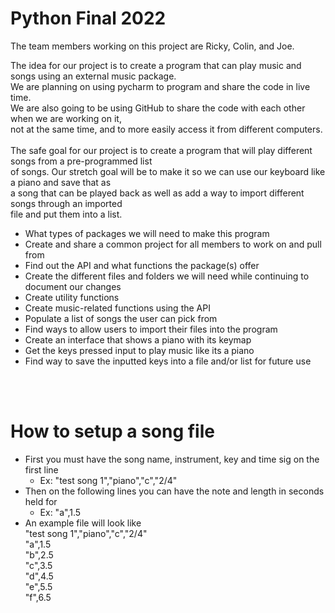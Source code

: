 # Python Final 2022

The team members working on this project are Ricky, Colin, and Joe. 

The idea for our project is to create a program that can play music and songs using an external music package. <br />
We are planning on using pycharm to program and share the code in live time. <br />
We are also going to be using GitHub to share the code with each other when we are working on it, <br />
not at the same time, and to more easily access it from different computers. <br />
<br />
The safe goal for our project is to create a program that will play different songs from a pre-programmed list <br />
of songs. Our stretch goal will be to make it so we can use our keyboard like a piano and save that as <br />
a song that can be played back as well as add a way to import different songs through an imported <br />
file and put them into a list.
<br />

- What types of packages we will need to make this program 
- Create and share a common project for all members to work on and pull from 
- Find out the API and what functions the package(s) offer 
- Create the different files and folders we will need while continuing to document our changes 
- Create utility functions 
- Create music-related functions using the API 
- Populate a list of songs the user can pick from 
- Find ways to allow users to import their files into the program 
- Create an interface that shows a piano with its keymap 
- Get the keys pressed input to play music like its a piano 
- Find way to save the inputted keys into a file and/or list for future use

<br />
<br />

# How to setup a song file
- First you must have the song name, instrument, key and time sig on the first line
  - Ex: "test song 1","piano","c","2/4"
- Then on the following lines you can have the note and length in seconds held for
  - Ex: "a",1.5
- An example file will look like<br />
  "test song 1","piano","c","2/4"<br />
  "a",1.5<br />
  "b",2.5<br />
  "c",3.5<br />
  "d",4.5<br />
  "e",5.5<br />
  "f",6.5